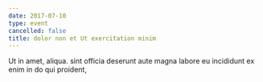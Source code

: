 ```yaml
---
date: 2017-07-10
type: event
cancelled: false
title: dolor non et Ut exercitation minim
---
```

Ut in amet, aliqua. sint officia deserunt aute magna labore eu incididunt ex enim in do qui proident,